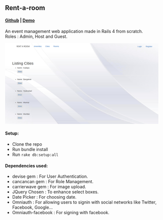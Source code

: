 ## Rent-a-room
#### [Github](https://github.com/sree300994/rent-a-room) | [Demo](https://renting-a-room.herokuapp.com/)
An event management web application made in Rails 4 from scratch. <br>
Roles : Admin, Host and Guest.

![Rent-a-room Screenshot](screenshot.jpeg)

#### Setup:
* Clone the repo
* Run bundle install
* Run `rake db:setup:all`

#### Dependencies used:
- devise gem : For User Authentication. 
- cancancan gem : For Role Management. 
- carrierwave gem : For image upload.
- JQuery Chosen : To enhance select boxes.
- Date Picker : For choosing date.
- Omniauth : For allowing users to signin with social networks like Twitter, Facebook, Google...
- Omniauth-facebook : For signing with facebook.